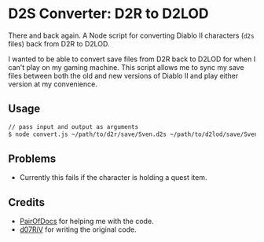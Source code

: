 # D2S Converter: D2R to D2LOD

There and back again.  A Node script for converting Diablo II characters (``d2s`` files) back from D2R to D2LOD.

I wanted to be able to convert save files from D2R back to D2LOD for when I can't play on my gaming machine.  This script allows me to sync my save files between both the old and new versions of Diablo II and play either version at my convenience.

## Usage

```bash
// pass input and output as arguments
$ node convert.js ~/path/to/d2r/save/Sven.d2s ~/path/to/d2lod/save/Sven.d2s
```

## Problems

- Currently this fails if the character is holding a quest item.

## Credits

- [PairOfDocs](https://github.com/pairofdocs) for helping me with the code.
- [d07RiV](https://github.com/d07RiV/d07riv.github.io) for writing the original code.